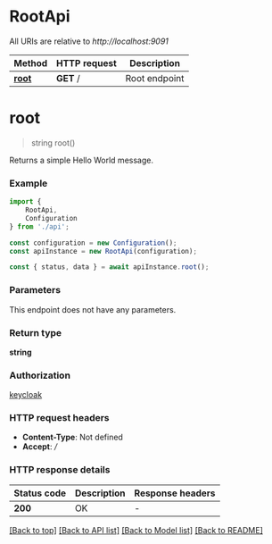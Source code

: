 # RootApi

All URIs are relative to *http://localhost:9091*

|Method | HTTP request | Description|
|------------- | ------------- | -------------|
|[**root**](#root) | **GET** / | Root endpoint|

# **root**
> string root()

Returns a simple Hello World message.

### Example

```typescript
import {
    RootApi,
    Configuration
} from './api';

const configuration = new Configuration();
const apiInstance = new RootApi(configuration);

const { status, data } = await apiInstance.root();
```

### Parameters
This endpoint does not have any parameters.


### Return type

**string**

### Authorization

[keycloak](../README.md#keycloak)

### HTTP request headers

 - **Content-Type**: Not defined
 - **Accept**: */*


### HTTP response details
| Status code | Description | Response headers |
|-------------|-------------|------------------|
|**200** | OK |  -  |

[[Back to top]](#) [[Back to API list]](../README.md#documentation-for-api-endpoints) [[Back to Model list]](../README.md#documentation-for-models) [[Back to README]](../README.md)

